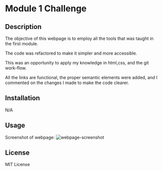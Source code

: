 # Module 1 Challenge

## Description
The objective of this webpage is to employ all the tools that was taught in the first module.

The code was refactored to make it simpler and more accessible.

This was an opportunity to apply my knowledge in html,css, and the git work-flow.

All the links are functional, the proper semantic elements were added, and I commented on the changes I made to make the code clearer.

## Installation
N/A

## Usage
Screenshot of webpage:
![webpage-screenshot](https://user-images.githubusercontent.com/119475435/208018502-e0be1243-9d3c-41d5-90b6-64c459a6dc8a.jpeg)


## License
MIT License
